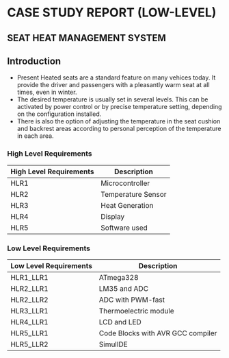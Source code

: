 
# CASE STUDY REPORT (LOW-LEVEL)

## SEAT HEAT MANAGEMENT SYSTEM

## Introduction

* Present Heated seats are a standard feature on many vehices today. It provide the driver and passengers with a pleasantly warm seat at all times, even in winter.
* The desired temperature is usually set in several levels. This can be activated by power control or by precise temperature setting, depending on the configuration installed.
* There is also the option of adjusting the temperature in the seat cushion and backrest areas according to personal perception of the temperature in each area.

### High Level Requirements

| High Level Requirements | Description |
|-------------------------|-------------|
|HLR1                     | Microcontroller |
|HLR2                     | Temperature Sensor |
|HLR3                     | Heat Generation |
|HLR4                     | Display   |
|HLR5                     | Software used |

### Low Level Requirements

|Low Level Requirements  | Description  |
|------------------------|--------------|
|HLR1_LLR1      | ATmega328  |
|HLR2_LLR1      | LM35 and ADC |
|HLR2_LLR2      | ADC with PWM-fast |
|HLR3_LLR1      | Thermoelectric module |
|HLR4_LLR1      | LCD and LED |
|HLR5_LLR1      | Code Blocks with AVR GCC compiler |
|HLR5_LLR2      | SimulIDE  |

